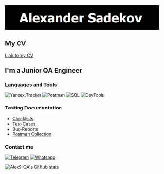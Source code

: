 ![Header](https://github.com/AlexS-QA/AlexS-QA/blob/main/assets/header.png)

## My CV
[Link to my CV]()

## I'm a Junior QA Engineer

### Languages and Tools
![Yandex.Tracker](https://img.shields.io/badge/-ЯндексТрекер-000000??style=for-the-badge&?logo)
![Postman](https://img.shields.io/badge/-Postman-000000??style=for-the-badge&logo=Postman)
![SQL](https://img.shields.io/badge/-PostgreSQL-000000??style=for-the-badge&logo=postgresql)
![DevTools](https://img.shields.io/badge/-DevTools-000000??style=for-the-badge&logo=googlechrome)

### Testing Documentation

- [Checklists](https://github.com/AlexS-QA/Check-lists)
- [Test-Cases](https://github.com/AlexS-QA/Test-cases)
- [Bug-Reports](https://tracker.yandex.ru/dashboard/8356#31339)
- [Postman Collection](https://app.getpostman.com/run-collection/6ffdca3cf79a1641d640?action=collection%2Fimport)

### Contact me
[![Telegram](https://img.shields.io/badge/-Telegram-000000??style=for-the-badge&logo=telegram)](https://t.me/AlexxS-qa)
[![Whatsapp](https://img.shields.io/badge/-Whatsapp-000000??style=for-the-badge&logo=whatsapp)](https://wa.me/89250393563)


![AlexS-QA's GitHub stats](https://github-readme-stats.vercel.app/api?username=AlexS-QA&show_icons=true&theme=merko)
